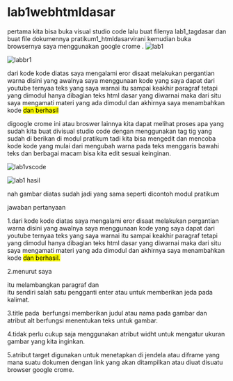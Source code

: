 # lab1webhtmldasar
pertama kita bisa buka visual studio code lalu buat filenya lab1_tagdasar dan buat file dokumennya pratikum1_htmldasarvirani kemudian buka browsernya saya menggunakan google crome .
![lab1](https://user-images.githubusercontent.com/57024231/113469664-a11e4000-9479-11eb-9d65-49438fdb4778.PNG)

![labbr1](https://user-images.githubusercontent.com/57024231/113469716-0f630280-947a-11eb-92d6-f817121e4a9a.PNG)

dari kode kode diatas saya mengalami eror disaat melakukan pergantian warna disini yang awalnya saya menggunaan kode yang saya dapat dari youtube ternyaa teks yang saya warnai itu sampai keakhir paragraf tetapi yang dimodul hanya dibagian teks html dasar yang diwarnai maka dari situ saya mengamati materi yang ada dimodul dan akhirnya saya menambahkan kode <mark> dan berhasil
  
digoogle crome ini atau broswer lainnya kita dapat melihat proses apa yang sudah kita buat divisual studio code dengan menggunakan tag tig yang sudah di berikan di modul pratikum tadi kita bisa mengedit dan mencoba kode kode yang mulai dari mengubah warna pada teks menggaris bawahi teks dan berbagai macam bisa kita edit sesuai keinginan.

![lab1vscode](https://user-images.githubusercontent.com/57024231/113468367-f05f7300-946f-11eb-9480-1d1927795518.PNG)

![lab1 hasil](https://user-images.githubusercontent.com/57024231/113468537-eab65d00-9470-11eb-9e3b-9fad2785ebe2.PNG)

nah gambar diatas sudah jadi yang sama seperti dicontoh modul pratikum 

jawaban pertanyaan

1.dari kode kode diatas saya mengalami eror disaat melakukan pergantian warna disini yang awalnya saya menggunaan kode yang saya dapat dari youtube ternyaa teks yang saya warnai itu sampai keakhir paragraf tetapi yang dimodul hanya dibagian teks html dasar yang diwarnai maka dari situ saya mengamati materi yang ada dimodul dan akhirnya saya menambahkan kode <mark> dan berhasil.

2.menurut saya <p> itu melambangkan paragraf dan <br> itu sendiri salah satu pengganti enter atau untuk memberikan jeda pada kalimat.

3.title pada <img> berfungsi memberikan judul atau nama pada gambar dan atribut alt berfungsi menentukan teks untuk gambar. 

4.tidak perlu cukup saja menggunakan atribut widht untuk mengatur ukuran gambar yang kita inginkan.

5.atribut target digunakan untuk menetapkan di jendela atau diframe yang mana suatu dokumen dengan link yang akan ditampilkan atau diuat disuatu browser google crome.

